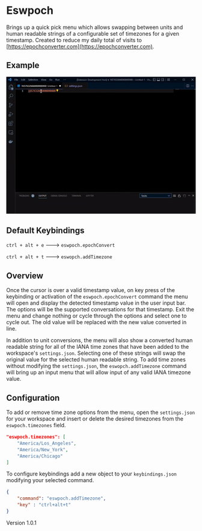 # Eswpoch

Brings up a quick pick menu which allows swapping between units and human readable strings of a configurable set of timezones for a given timestamp. Created to reduce my daily total of visits to [https://epochconverter.com](https://epochconverter.com).

## Example

![example gif](https://raw.githubusercontent.com/hlucco/eswpoch/master/example.gif)

## Default Keybindings

`ctrl + alt + e` ---> `eswpoch.epochConvert`

`ctrl + alt + t` ---> `eswopch.addTimezone`

## Overview

Once the cursor is over a valid timestamp value, on key press of the keybinding or activation of the `eswpoch.epochConvert` command the menu will open and display the detected timestamp value in the user input bar. The options will be the supported conversations for that timestamp. Exit the menu and change nothing or cycle through the options and select one to cycle out. The old value will be replaced with the new value converted in line.

In addition to unit conversions, the menu will also show a converted human readable string for all of the IANA time zones that have been added to the workspace's `settings.json`. Selecting one of these strings will swap the original value for the selected human readable string. To add time zones without modifying the `settings.json`, the `eswopch.addTimezone` command will bring up an input menu that will allow input of any valid IANA timezone value.

## Configuration

To add or remove time zone options from the menu, open the `settings.json` for your workspace and insert or delete the desired timezones from the `eswpoch.timezones` field. 

```json
"eswpoch.timezones": [
    "America/Los_Angeles",
    "America/New_York",
    "America/Chicago"
]
```

To configure keybindings add a new object to your `keybindings.json` modifying your selected command.
```json
{
    "command": "eswpoch.addTimezone",
    "key" : "ctrl+alt+t"
}
```

Version 1.0.1